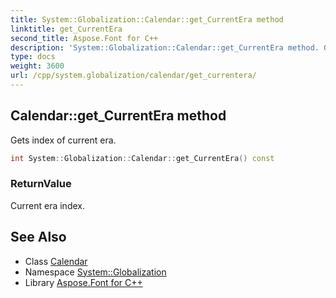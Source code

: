 ```yaml
---
title: System::Globalization::Calendar::get_CurrentEra method
linktitle: get_CurrentEra
second_title: Aspose.Font for C++
description: 'System::Globalization::Calendar::get_CurrentEra method. Gets index of current era in C++.'
type: docs
weight: 3600
url: /cpp/system.globalization/calendar/get_currentera/
---
```

## Calendar::get_CurrentEra method


Gets index of current era.

```cpp
int System::Globalization::Calendar::get_CurrentEra() const
```


### ReturnValue

Current era index.

## See Also

* Class [Calendar](../)
* Namespace [System::Globalization](../../)
* Library [Aspose.Font for C++](../../../)
